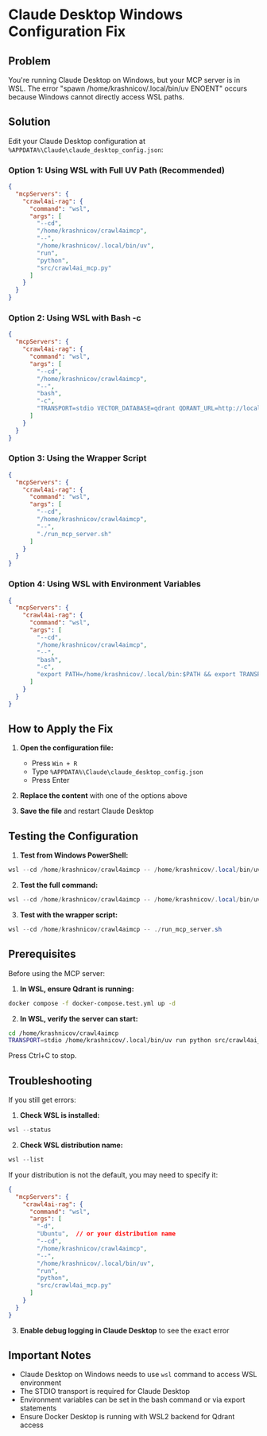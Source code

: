 # Claude Desktop Windows Configuration Fix

## Problem
You're running Claude Desktop on Windows, but your MCP server is in WSL. The error "spawn /home/krashnicov/.local/bin/uv ENOENT" occurs because Windows cannot directly access WSL paths.

## Solution

Edit your Claude Desktop configuration at `%APPDATA%\Claude\claude_desktop_config.json`:

### Option 1: Using WSL with Full UV Path (Recommended)

```json
{
  "mcpServers": {
    "crawl4ai-rag": {
      "command": "wsl",
      "args": [
        "--cd",
        "/home/krashnicov/crawl4aimcp",
        "--",
        "/home/krashnicov/.local/bin/uv",
        "run",
        "python",
        "src/crawl4ai_mcp.py"
      ]
    }
  }
}
```

### Option 2: Using WSL with Bash -c

```json
{
  "mcpServers": {
    "crawl4ai-rag": {
      "command": "wsl",
      "args": [
        "--cd",
        "/home/krashnicov/crawl4aimcp",
        "--",
        "bash",
        "-c",
        "TRANSPORT=stdio VECTOR_DATABASE=qdrant QDRANT_URL=http://localhost:6333 /home/krashnicov/.local/bin/uv run python src/crawl4ai_mcp.py"
      ]
    }
  }
}
```

### Option 3: Using the Wrapper Script

```json
{
  "mcpServers": {
    "crawl4ai-rag": {
      "command": "wsl",
      "args": [
        "--cd",
        "/home/krashnicov/crawl4aimcp",
        "--",
        "./run_mcp_server.sh"
      ]
    }
  }
}
```

### Option 4: Using WSL with Environment Variables

```json
{
  "mcpServers": {
    "crawl4ai-rag": {
      "command": "wsl",
      "args": [
        "--cd",
        "/home/krashnicov/crawl4aimcp",
        "--",
        "bash",
        "-c",
        "export PATH=/home/krashnicov/.local/bin:$PATH && export TRANSPORT=stdio && export VECTOR_DATABASE=qdrant && export QDRANT_URL=http://localhost:6333 && uv run python src/crawl4ai_mcp.py"
      ]
    }
  }
}
```

## How to Apply the Fix

1. **Open the configuration file:**
   - Press `Win + R`
   - Type `%APPDATA%\Claude\claude_desktop_config.json`
   - Press Enter

2. **Replace the content** with one of the options above

3. **Save the file** and restart Claude Desktop

## Testing the Configuration

1. **Test from Windows PowerShell:**
```powershell
wsl --cd /home/krashnicov/crawl4aimcp -- /home/krashnicov/.local/bin/uv --version
```

2. **Test the full command:**
```powershell
wsl --cd /home/krashnicov/crawl4aimcp -- /home/krashnicov/.local/bin/uv run python --version
```

3. **Test with the wrapper script:**
```powershell
wsl --cd /home/krashnicov/crawl4aimcp -- ./run_mcp_server.sh
```

## Prerequisites

Before using the MCP server:

1. **In WSL, ensure Qdrant is running:**
```bash
docker compose -f docker-compose.test.yml up -d
```

2. **In WSL, verify the server can start:**
```bash
cd /home/krashnicov/crawl4aimcp
TRANSPORT=stdio /home/krashnicov/.local/bin/uv run python src/crawl4ai_mcp.py
```
Press Ctrl+C to stop.

## Troubleshooting

If you still get errors:

1. **Check WSL is installed:**
```powershell
wsl --status
```

2. **Check WSL distribution name:**
```powershell
wsl --list
```
If your distribution is not the default, you may need to specify it:
```json
{
  "mcpServers": {
    "crawl4ai-rag": {
      "command": "wsl",
      "args": [
        "-d",
        "Ubuntu",  // or your distribution name
        "--cd",
        "/home/krashnicov/crawl4aimcp",
        "--",
        "/home/krashnicov/.local/bin/uv",
        "run",
        "python",
        "src/crawl4ai_mcp.py"
      ]
    }
  }
}
```

3. **Enable debug logging in Claude Desktop** to see the exact error

## Important Notes

- Claude Desktop on Windows needs to use `wsl` command to access WSL environment
- The STDIO transport is required for Claude Desktop
- Environment variables can be set in the bash command or via export statements
- Ensure Docker Desktop is running with WSL2 backend for Qdrant access
